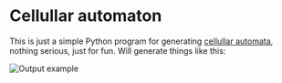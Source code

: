 # Cellullar automaton

This is just a simple Python program for generating [cellullar automata](https://en.wikipedia.org/wiki/Cellular_automaton), nothing serious, just for fun.
Will generate things like this:

![Output example](https://user-images.githubusercontent.com/1571416/58005272-8d67cb80-7ae5-11e9-836f-6e9de59df071.png)
